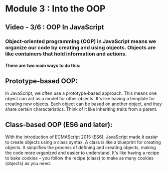 # Module 3 : Into the OOP

## Video - 3/6 : OOP In JavaScript

### Object-oriented programming (OOP) in JavaScript means we organize our code by creating and using objects. Objects are like containers that hold information and actions.

#### There are two main ways to do this:

## Prototype-based OOP:

In JavaScript, we often use a prototype-based approach. This means one object can act as a model for other objects. It's like having a template for creating new objects.
Each object can be based on another object, and they share certain characteristics. Think of it like inheriting traits from a parent.


## Class-based OOP (ES6 and later):

With the introduction of ECMAScript 2015 (ES6), JavaScript made it easier to create objects using a class syntax. A class is like a blueprint for creating objects.
It simplifies the process of defining and creating objects, making the code more organized and easier to understand. It's like having a recipe to bake cookies – you follow the recipe (class) to make as many cookies (objects) as you need.